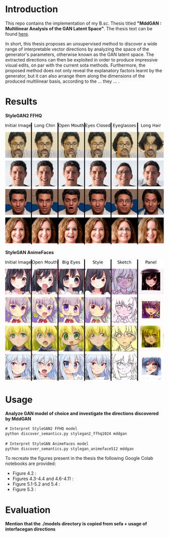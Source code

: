 # Introduction

This repo contains the implementation of my B.sc. Thesis titled
**"MddGAN : Multilinear Analysis of the GAN Latent Space"**. The thesis
text can be found [here](https://pergamos.lib.uoa.gr/uoa/dl/object/3059772).

In short, this thesis proposes an unsupervised method to discover a wide range
of interpretable vector directions by analyzing the space of the generator's
parameters, otherwise known as the GAN latent space. The extracted directions
can then be exploited in order to produce impressive visual edits, on par with
the current sota methods. Furthermore, the proposed method does not only reveal
the explanatory factors learnt by the generator, but it can also arrange them
along the dimensions of the produced multilinear basis, according to the ...
they ... .


# Results

**StyleGAN2 FFHQ**

![stylegan2_ffhq](images/stylegan2ffhq_chart.jpg)


**StyleGAN AnimeFaces**

![stylegan_animeface](images/stylegananime_chart.jpg)

# Usage
**Analyze GAN model of choice and investigate the directions discovered by
MddGAN**

```
# Interpret StyleGAN2 FFHQ model
python discover_semantics.py stylegan2_ffhq1024 mddgan

# Interpret StyleGAN AnimeFaces model
python discover_semantics.py stylegan_animeface512 mddgan
```

To recreate the figures present in the thesis the following Google Colab notebooks
are provided:
* Figure 4.2 : ` `
* Figures 4.3-4.4 and 4.6-4.11 : ` `
* Figure 5.1-5.2 and 5.4 : ` `
* Figure 5.3 : ` `

# Evaluation

**Mention that the ./models directory is copied from sefa + usage of interfacegan directions**
